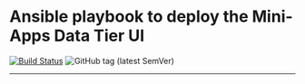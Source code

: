 # Ansible playbook to deploy the Mini-Apps Data Tier UI

[![Build Status](https://travis-ci.com/InformaticsMatters/mini-apps-data-tier-ui-ansible.svg?branch=master)](https://travis-ci.com/InformaticsMatters/mini-apps-data-tier-ui-ansible)
![GitHub tag (latest SemVer)](https://img.shields.io/github/v/tag/informaticsmatters/mini-apps-data-tier-ui-ansible)

---
